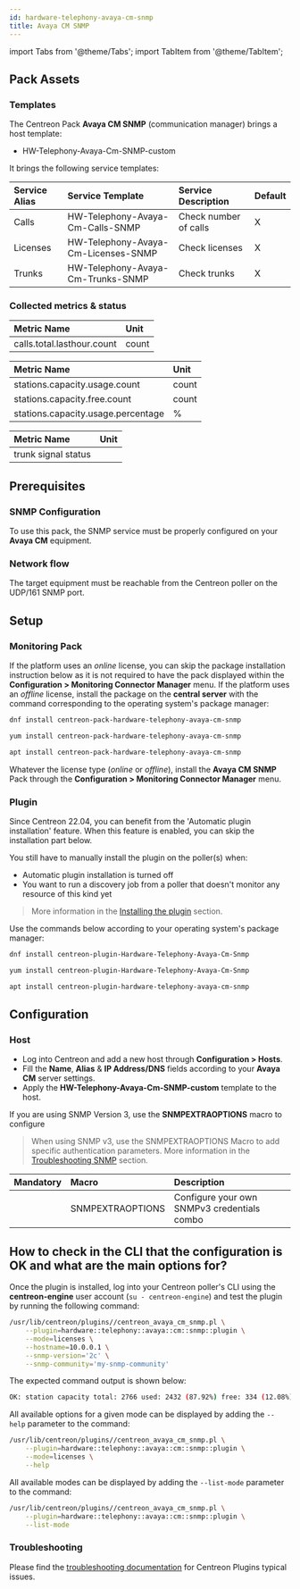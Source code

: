 ```yaml
---
id: hardware-telephony-avaya-cm-snmp
title: Avaya CM SNMP
---
```

import Tabs from '@theme/Tabs';
import TabItem from '@theme/TabItem';

## Pack Assets

### Templates

The Centreon Pack **Avaya CM SNMP** (communication manager) brings a host template:

* HW-Telephony-Avaya-Cm-SNMP-custom

It brings the following service templates:

| Service Alias | Service Template                    | Service Description   | Default |
|:--------------|:------------------------------------|:----------------------|:--------|
| Calls         | HW-Telephony-Avaya-Cm-Calls-SNMP    | Check number of calls | X       |
| Licenses      | HW-Telephony-Avaya-Cm-Licenses-SNMP | Check licenses        | X       |
| Trunks        | HW-Telephony-Avaya-Cm-Trunks-SNMP   | Check trunks          | X       |

### Collected metrics & status

<Tabs groupId="sync">
<TabItem value="Calls" label="Calls">

| Metric Name                | Unit  |
|:---------------------------|:------|
| calls.total.lasthour.count | count |

</TabItem>
<TabItem value="Licenses" label="Licenses">

| Metric Name                        | Unit  |
|:-----------------------------------|:------|
| stations.capacity.usage.count      | count |
| stations.capacity.free.count       | count |
| stations.capacity.usage.percentage | %     |

</TabItem>
<TabItem value="Trunks" label="Trunks">

| Metric Name         | Unit  |
|:--------------------|:------|
| trunk signal status |       |

</TabItem>
</Tabs>

## Prerequisites

### SNMP Configuration

To use this pack, the SNMP service must be properly configured on your **Avaya CM**
equipment.

### Network flow

The target equipment must be reachable from the Centreon poller on the UDP/161
SNMP port.

## Setup

### Monitoring Pack

If the platform uses an *online* license, you can skip the package installation
instruction below as it is not required to have the pack displayed within the
**Configuration > Monitoring Connector Manager** menu.
If the platform uses an *offline* license, install the package on the **central server**
with the command corresponding to the operating system's package manager:

<Tabs groupId="sync">
<TabItem value="Alma / RHEL / Oracle Linux 8" label="Alma / RHEL / Oracle Linux 8">

```bash
dnf install centreon-pack-hardware-telephony-avaya-cm-snmp
```

</TabItem>
<TabItem value="CentOS 7" label="CentOS 7">

```bash
yum install centreon-pack-hardware-telephony-avaya-cm-snmp
```

</TabItem>
<TabItem value="Debian 11 & 12" label="Debian 11 & 12">

```bash
apt install centreon-pack-hardware-telephony-avaya-cm-snmp
```

</TabItem>
</Tabs>

Whatever the license type (*online* or *offline*), install the **Avaya CM SNMP** Pack through
the **Configuration > Monitoring Connector Manager** menu.

### Plugin

Since Centreon 22.04, you can benefit from the 'Automatic plugin installation' feature.
When this feature is enabled, you can skip the installation part below.

You still have to manually install the plugin on the poller(s) when:
- Automatic plugin installation is turned off
- You want to run a discovery job from a poller that doesn't monitor any resource of this kind yet

> More information in the [Installing the plugin](/onprem/monitoring/pluginpacks/#installing-the-plugin) section.

Use the commands below according to your operating system's package manager:

<Tabs groupId="sync">
<TabItem value="Alma / RHEL / Oracle Linux 8" label="Alma / RHEL / Oracle Linux 8">

```bash
dnf install centreon-plugin-Hardware-Telephony-Avaya-Cm-Snmp
```

</TabItem>
<TabItem value="CentOS 7" label="CentOS 7">

```bash
yum install centreon-plugin-Hardware-Telephony-Avaya-Cm-Snmp
```

</TabItem>
<TabItem value="Debian 11 & 12" label="Debian 11 & 12">

```bash
apt install centreon-plugin-hardware-telephony-avaya-cm-snmp
```

</TabItem>
</Tabs>

## Configuration

### Host

* Log into Centreon and add a new host through **Configuration > Hosts**.
* Fill the **Name**, **Alias** & **IP Address/DNS** fields according to your **Avaya CM** server settings.
* Apply the **HW-Telephony-Avaya-Cm-SNMP-custom** template to the host.

If you are using SNMP Version 3, use the **SNMPEXTRAOPTIONS** macro to configure
> When using SNMP v3, use the SNMPEXTRAOPTIONS Macro to add specific authentication parameters.
> More information in the [Troubleshooting SNMP](../getting-started/how-to-guides/troubleshooting-plugins.md#snmpv3-options-mapping) section.

| Mandatory   | Macro            | Description                                  |
|:------------|:-----------------|:---------------------------------------------|
|             | SNMPEXTRAOPTIONS | Configure your own SNMPv3 credentials combo  |

## How to check in the CLI that the configuration is OK and what are the main options for?

Once the plugin is installed, log into your Centreon poller's CLI using the
**centreon-engine** user account (`su - centreon-engine`) and test the plugin by
running the following command:

```bash
/usr/lib/centreon/plugins//centreon_avaya_cm_snmp.pl \
    --plugin=hardware::telephony::avaya::cm::snmp::plugin \
    --mode=licenses \
    --hostname=10.0.0.1 \
    --snmp-version='2c' \
    --snmp-community='my-snmp-community'
```

The expected command output is shown below:

```bash
OK: station capacity total: 2766 used: 2432 (87.92%) free: 334 (12.08%) | 'stations.capacity.usage.count'=2432;;;0;2766 'stations.capacity.free.count'=334;;;0;2766 'stations.capacity.usage.percentage'=87.92%;;;0;100
```

All available options for a given mode can be displayed by adding the
`--help` parameter to the command:

```bash
/usr/lib/centreon/plugins//centreon_avaya_cm_snmp.pl \
    --plugin=hardware::telephony::avaya::cm::snmp::plugin \
    --mode=licenses \
    --help
```

All available modes can be displayed by adding the `--list-mode` parameter to
the command:

```bash
/usr/lib/centreon/plugins//centreon_avaya_cm_snmp.pl \
    --plugin=hardware::telephony::avaya::cm::snmp::plugin \
    --list-mode
```

### Troubleshooting

Please find the [troubleshooting documentation](../getting-started/how-to-guides/troubleshooting-plugins.md)
for Centreon Plugins typical issues.
